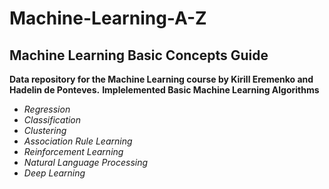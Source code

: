 # Machine-Learning-A-Z
## Machine Learning Basic Concepts Guide
**Data repository for the Machine Learning course by Kirill Eremenko and Hadelin de Ponteves.**
**Implelemented Basic Machine Learning Algorithms**
- _Regression_
- _Classification_
- _Clustering_
- _Association Rule Learning_
- _Reinforcement Learning_
- _Natural Language Processing_
- _Deep Learning_
